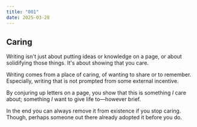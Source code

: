 ```yaml
---
title: "001"
date: 2025-03-28
---
```


## Caring

Writing isn't just about putting ideas or knowledge on a page, or about solidifying those things. It's about showing that you care.

Writing comes from a place of caring, of wanting to share or to remember. Especially, writing that is not prompted from some external incentive.

By conjuring up letters on a page, you show that this is something _I_ care about; something _I_ want to give life to—however brief.

In the end you can always remove it from existence if you stop caring. Though, perhaps someone out there already adopted it before you do.